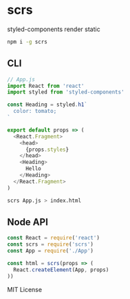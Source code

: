 
# scrs

styled-components render static

```sh
npm i -g scrs
```

## CLI

```js
// App.js
import React from 'react'
import styled from 'styled-components'

const Heading = styled.h1`
  color: tomato;
`

export default props => (
  <React.Fragment>
    <head>
      {props.styles}
    </head>
    <Heading>
      Hello
    </Heading>
  </React.Fragment>
)
```

```sh
scrs App.js > index.html
```

## Node API

```js
const React = require('react')
const scrs = require('scrs')
const App = require('./App')

const html = scrs(props => (
  React.createElement(App, props)
))
```

MIT License
